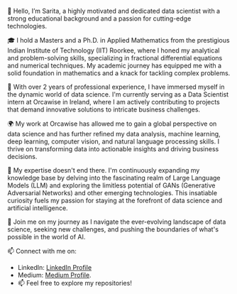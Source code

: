 👋 Hello, I’m Sarita, a highly motivated and dedicated data scientist with a strong educational background and a passion for cutting-edge technologies.

🎓 I hold a Masters and a Ph.D. in Applied Mathematics from the prestigious Indian Institute of Technology (IIT) Roorkee, where I honed my analytical and problem-solving skills, specializing in fractional differential equations and numerical techniques. My academic journey has equipped me with a solid foundation in mathematics and a knack for tackling complex problems.

💼 With over 2 years of professional experience, I have immersed myself in the dynamic world of data science. I'm currently serving as a Data Scientist intern at Orcawise in Ireland, where I am actively contributing to projects that demand innovative solutions to intricate business challenges.

🌍 My work at Orcawise has allowed me to gain a global perspective on data science and has further refined my data analysis, machine learning, deep learning, computer vision, and natural language processing skills. I thrive on transforming data into actionable insights and driving business decisions.

👀 My expertise doesn't end there. I'm continuously expanding my knowledge base by delving into the fascinating realm of Large Language Models (LLM) and exploring the limitless potential of GANs (Generative Adversarial Networks) and other emerging technologies. This insatiable curiosity fuels my passion for staying at the forefront of data science and artificial intelligence.

🌱 Join me on my journey as I navigate the ever-evolving landscape of data science, seeking new challenges, and pushing the boundaries of what's possible in the world of AI.

📫  Connect with me on:
  - LinkedIn: [LinkedIn Profile](https://www.linkedin.com/in/sarita-ph-d-65610019b/)
  - Medium: [Medium Profile](https://medium.com/@sarita_68521).
  - 📫 Feel free to explore my repositories!

<!---
SaritaPhD/SaritaPhD is a ✨ special ✨ repository because its `README.md` (this file) appears on your GitHub profile.
You can click the Preview link to take a look at your changes.
--->
